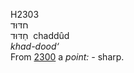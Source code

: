 <body>
  <p>H2303<br>  חדּוּד  <br> חַדּוּד  ‎  chaddûd  <br><i>khad-dood‘ </i><br>From <a href="h2300.htm">2300</a>  a <i>point: - </i>sharp.<br></p>
 </body>